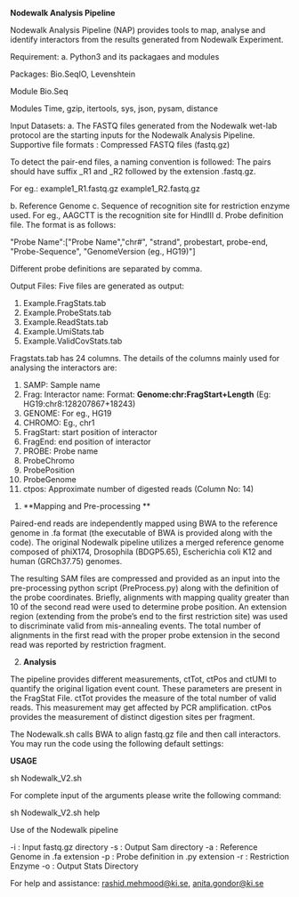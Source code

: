 
**Nodewalk Analysis Pipeline**

Nodewalk Analysis Pipeline (NAP) provides tools to map, analyse and identify interactors from the results generated from Nodewalk Experiment. 

Requirement: 
a.	Python3 and its packagaes and modules

Packages: Bio.SeqIO, Levenshtein

Module Bio.Seq 

Modules Time, gzip, itertools, sys, json, pysam, distance
 

Input Datasets: 
a.	The FASTQ files generated from the Nodewalk wet-lab protocol are the starting inputs for the Nodewalk Analysis Pipeline. 
Supportive file formats : Compressed FASTQ files (fastq.gz)

To detect the pair-end files, a naming convention is followed: The pairs should have suffix
_R1 and _R2 followed by the extension .fastq.gz.

For eg.: 
example1_R1.fastq.gz
example1_R2.fastq.gz

b.	Reference Genome 
c.	Sequence of recognition site for restriction enzyme used. For eg., AAGCTT is the recognition site for HindIII
d.	Probe definition file. The format is as follows:

"Probe Name":["Probe Name","chr#", "strand", probestart, probe-end, "Probe-Sequence", "GenomeVersion (eg., HG19)"]

Different probe definitions are separated by comma.

Output Files:
Five files are generated as output:
1.	Example.FragStats.tab
2.	Example.ProbeStats.tab
3.	Example.ReadStats.tab
4.	Example.UmiStats.tab
5.	Example.ValidCovStats.tab

Fragstats.tab has 24 columns. The details of the columns mainly used for analysing the interactors are:

1. SAMP: Sample name 
2. Frag: Interactor name: Format: **Genome:chr:FragStart+Length** (Eg: HG19:chr8:128207867+18243)
3. GENOME: For eg., HG19
4. CHROMO: Eg., chr1
5. FragStart: start position of interactor
6. FragEnd: end position of interactor
7. PROBE: Probe name 
8. ProbeChromo	
9. ProbePosition	
10. ProbeGenome	
11. ctpos: Approximate number of digested reads (Column No: 14)


1)	**Mapping and Pre-processing **

Paired-end reads are independently mapped using BWA to the reference genome in .fa format (the executable of BWA is provided along with the code).
The original Nodewalk pipeline utilizes a merged reference genome composed of phiX174, Drosophila (BDGP5.65), Escherichia coli K12 and human (GRCh37.75) genomes. 

The resulting SAM files are compressed and provided as an input into the pre-processing python script (PreProcess.py) along with the definition of the probe coordinates. Briefly, alignments with mapping quality greater than 10 of the second read were used to determine probe position. An extension region (extending from the probe’s end to the first restriction site) was used to discriminate valid from mis-annealing events. The total number of alignments in the first read with the proper probe extension in the second read was reported by restriction fragment.


2)	**Analysis**

The pipeline provides different measurements, ctTot, ctPos and ctUMI to quantify the original ligation event count. These parameters are present in the FragStat File. 
ctTot provides the measure of the total number of valid reads. This measurement may get affected by PCR amplification. ctPos provides the measurement of distinct digestion sites per fragment. 



The Nodewalk.sh calls BWA to align fastq.gz file and then call interactors. You may run the code using the following default settings:


**USAGE**

sh Nodewalk_V2.sh

For complete input of the arguments please write the following command:

sh Nodewalk_V2.sh help

Use of the Nodewalk pipeline

-i : Input fastq.gz directory 
-s : Output Sam directory 
-a : Reference Genome in .fa extension 
-p : Probe definition in .py extension 
-r : Restriction Enzyme 
-o : Output Stats Directory



For help and assistance: rashid.mehmood@ki.se, anita.gondor@ki.se
